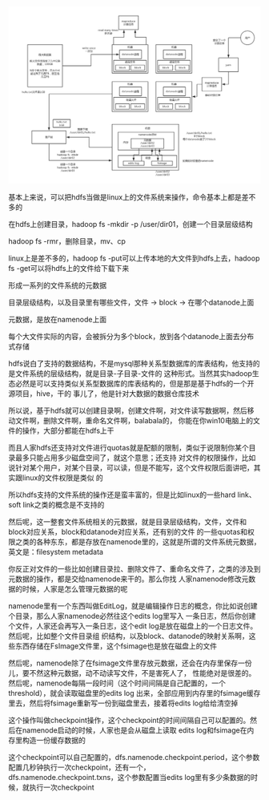 
![](04_hdfs整体架构原理(2).png)

基本上来说，可以把hdfs当做是linux上的文件系统来操作，命令基本上都是差不多的

在hdfs上创建目录，hadoop fs -mkdir -p /user/dir01，创建一个目录层级结构

hadoop fs -rmr，删除目录，mv、cp

linux上是差不多的，hadoop fs -put可以上传本地的大文件到hdfs上去，hadoop fs -get可以将hdfs上的文件给下载下来

形成一系列的文件系统的元数据

目录层级结构，以及目录里有哪些文件，文件 -> block -> 在哪个datanode上面

元数据，是放在namenode上面

每个大文件实际的内容，会被拆分为多个block，放到各个datanode上面去分布式存储


hdfs说白了支持的数据结构，不是mysql那种关系型数据库的库表结构，他支持的是文件系统的层级结构，就是目录-子目录-文件的
这种形式。当然其实hadoop生态必然是可以支持类似关系型数据库的库表结构的，但是那是基于hdfs的一个开源项目，hive，干的
事儿了，他是针对大数据的数据仓库技术

所以说，基于hdfs就可以创建目录啊，创建文件啊，对文件读写数据啊，然后移动文件啊，删除文件啊，重命名文件啊，balabala的，
你能在你win10电脑上的文件的操作，大部分都能在hdfs上干

而且人家hdfs还支持对文件进行quotas就是配额的限制，类似于说限制你某个目录最多只能占用多少磁盘空间了，就这个意思；还支持
对文件的权限操作，比如说针对某个用户，对某个目录，可以读，但是不能写，这个文件权限后面讲吧，其实跟linux的文件权限是类似
的

所以hdfs支持的文件系统的操作还是蛮丰富的，但是比如linux的一些hard link、soft link之类的概念是不支持的

然后呢，这一整套文件系统相关的元数据，就是目录层级结构，文件，文件和block对应关系，block和datanode对应关系，还有别的文件
的一些quotas和权限之类的各种东东，都是存放在namenode里的，这就是所谓的文件系统元数据，英文是：filesystem metadata

你反正对文件的一些比如创建目录拉、删除文件了、重命名文件了，之类的涉及到元数据的操作，都是交给namenode来干的。那么你找
人家namenode修改元数据的时候，人家是怎么管理元数据的呢

namenode里有一个东西叫做EditLog，就是编辑操作日志的概念，你比如说创建个目录，那么人家namenode必然往这个edits log里写入
一条日志，然后你创建个文件，人家还会再写入一条日志，这个edit log是放在磁盘上的一个日志文件。然后呢，比如整个文件目录组
织结构，以及block、datanode的映射关系啊，这些东西存储在FsImage文件里，这个fsimage也是放在磁盘上的文件

然后呢，namenode除了在fsimage文件里存放元数据，还会在内存里保存一份儿，要不然这种元数据，动不动读写文件，不是害死人了，
性能绝对是很差的。然后呢，namenode每隔一段时间（这个时间间隔是自己配置的，一个threshold），就会读取磁盘里的edits log
出来，全部应用到内存里的fsimage缓存里去，然后将fsimage重新写一份到磁盘里去，接着将edits log给给清空掉

这个操作叫做checkpoint操作，这个checkpoint的时间间隔自己可以配置的。然后在namenode启动的时候，人家也是会从磁盘上读取
edits log和fsimage在内存里构造一份缓存数据的

这个checkpoint可以自己配置的，dfs.namenode.checkpoint.period，这个参数配置几秒钟执行一次checkpoint，还有一个，
dfs.namenode.checkpoint.txns，这个参数配置当edits log里有多少条数据的时候，就执行一次checkpoint




